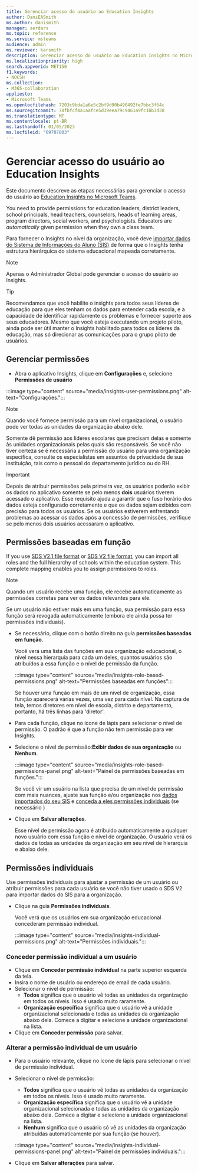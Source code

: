 ```yaml
---
title: Gerenciar acesso do usuário ao Education Insights
author: DaniEASmith
ms.author: danismith
manager: serdars
ms.topic: reference
ms.service: msteams
audience: admin
ms.reviewer: karsmith
description: Gerenciar acesso do usuário ao Education Insights no Microsoft Teams.
ms.localizationpriority: high
search.appverid: MET150
f1.keywords:
- NOCSH
ms.collection:
- M365-collaboration
appliesto:
- Microsoft Teams
ms.openlocfilehash: 7203c9bda1a6e5c2bf9d90b490492fe7bbc3f64c
ms.sourcegitcommit: 78fbfcf4a1aafce5d39eea79c9461a9fc1bb3d38
ms.translationtype: MT
ms.contentlocale: pt-BR
ms.lasthandoff: 01/05/2023
ms.locfileid: "69707803"
---
```

# <a name="manage-user-access-to-education-insights"></a>Gerenciar acesso do usuário ao Education Insights

Este documento descreve as etapas necessárias para gerenciar o acesso do usuário ao [Education Insights no Microsoft Teams](class-insights.md).

You need to provide permissions for education leaders, district leaders, school principals, head teachers, counselors, heads of learning areas, program directors, social workers, and psychologists. Educators are *automatically* given permission when they own a class team.

Para fornecer o Insights no nível da organização, você deve [importar dados do Sistema de Informações do Aluno (SIS)](education-insights-sis-data-sync.md) de forma que o Insights tenha estrutura hierárquica do sistema educacional mapeada corretamente.

> [!NOTE]
> Apenas o Administrador Global pode gerenciar o acesso do usuário ao Insights.

> [!TIP]
> Recomendamos que você habilite o insights para todos seus líderes de educação para que eles tenham os dados para entender cada escola, e a capacidade de identificar rapidamente os problemas e fornecer suporte aos seus educadores. Mesmo que você esteja executando um projeto piloto, ainda pode ser útil manter o Insights habilitado para todos os líderes da educação, mas só direcionar as comunicações para o grupo piloto de usuários.

## <a name="manage-permissions"></a>Gerenciar permissões

* Abra o aplicativo Insights, clique em **Configurações** e, selecione **Permissões de usuário**

:::image type="content" source="media/insights-user-permissions.png" alt-text="Configurações.":::

> [!NOTE]
> Quando você fornece permissão para um nível organizacional, o usuário pode ver todas as unidades da organização abaixo dele.
> 
> Somente dê permissão aos líderes escolares que precisam delas e somente às unidades organizacionais pelas quais são responsáveis. Se você não tiver certeza se é necessária a permissão do usuário para uma organização específica, consulte os especialistas em assuntos de privacidade de sua instituição, tais como o pessoal do departamento jurídico ou do RH.

> [!IMPORTANT]
> Depois de atribuir permissões pela primeira vez, os usuários poderão exibir os dados no aplicativo somente se pelo menos **dois** usuários tiverem acessado o aplicativo. Esse requisito ajuda a garantir que o fuso horário dos dados esteja configurado corretamente e que os dados sejam exibidos com precisão para todos os usuários. Se os usuários estiverem enfrentando problemas ao acessar os dados após a concessão de permissões, verifique se pelo menos dois usuários acessaram o aplicativo.

## <a name="role-based-permissions"></a>Permissões baseadas em função

If you use [SDS V2.1 file format](/schooldatasync/sds-v2.1-csv-file-format) or [SDS V2 file format](/schooldatasync/sds-v2-csv-file-format), you can import all roles and the full hierarchy of schools within the education system. This complete mapping enables you to assign permissions to roles. 

> [!NOTE]
> Quando um usuário recebe uma função, ele recebe automaticamente as permissões corretas para ver os dados relevantes para ele.
>
> Se um usuário não estiver mais em uma função, sua permissão para essa função será revogada automaticamente (embora ele ainda possa ter permissões individuais).

* Se necessário, clique com o botão direito na guia **permissões baseadas em função**.

  Você verá uma lista das funções em sua organização educacional, o nível nessa hierarquia para cada um deles, quantos usuários são atribuídos a essa função e o nível de permissão da função. 
  
  :::image type="content" source="media/insights-role-based-permissions.png" alt-text="Permissões baseadas em funções":::
  
  Se houver uma função em mais de um nível de organização, essa função aparecerá várias vezes, uma vez para cada nível. Na captura de tela, temos diretores em nível de escola, distrito e departamento, portanto, há três linhas para 'diretor'.
  
* Para cada função, clique no ícone de lápis para selecionar o nível de permissão. O padrão é que a função não tem permissão para ver Insights.
* Selecione o nível de permissão:**Exibir dados de sua organização** ou **Nenhum**.

  :::image type="content" source="media/insights-role-based-permissions-panel.png" alt-text="Painel de permissões baseadas em funções.":::
  
  Se você vir um usuário na lista que precisa de um nível de permissão com mais nuances, ajuste sua função e/ou organização nos [dados importados do seu SIS](education-insights-sis-data-sync.md) e [conceda a eles permissões individuais](#grant-individual-permission-to-a-user) (se necessário )

* Clique em **Salvar alterações**.

  Esse nível de permissão agora é atribuído automaticamente a qualquer novo usuário com essa função e nível de organização. O usuário verá os dados de todas as unidades da organização em seu nível de hierarquia e abaixo dele.  


## <a name="individual-permissions"></a>Permissões individuais

Use permissões individuais para ajustar a permissão de um usuário ou atribuir permissões para cada usuário se você não tiver usado o SDS V2 para importar dados do SIS para a organização.

* Clique na guia **Permissões individuais**.
  
  Você verá que os usuários em sua organização educacional concederam permissão individual. 
  
  :::image type="content" source="media/insights-individual-permissions.png" alt-text="Permissões individuais.":::
  
### <a name="grant-individual-permission-to-a-user"></a>Conceder permissão individual a um usuário
* Clique em **Conceder permissão individual** na parte superior esquerda da tela.
* Insira o nome de usuário ou endereço de email de cada usuário.
* Selecionar o nível de permissão:
  * **Todos** significa que o usuário vê todas as unidades da organização em todos os níveis. Isso é usado muito raramente.
  * **Organização específica** significa que o usuário vê a unidade organizacional selecionada e todas as unidades da organização abaixo dela. Comece a digitar e selecione a unidade organizacional na lista.
* Clique em **Conceder permissão** para salvar.

### <a name="change-the-individual-permission-of-a-user"></a>Alterar a permissão individual de um usuário
* Para o usuário relevante, clique no ícone de lápis para selecionar o nível de permissão individual.
* Selecionar o nível de permissão:
  * **Todos** significa que o usuário vê todas as unidades da organização em todos os níveis. Isso é usado muito raramente.
  * **Organização específica** significa que o usuário vê a unidade organizacional selecionada e todas as unidades da organização abaixo dela. Comece a digitar e selecione a unidade organizacional na lista.
  * **Nenhum** significa que o usuário só vê as unidades da organização atribuídas automaticamente por sua função (se houver).
  
  :::image type="content" source="media/insights-individual-permissions-panel.png" alt-text="Painel de permissões individuais.":::

* Clique em **Salvar alterações** para salvar.
